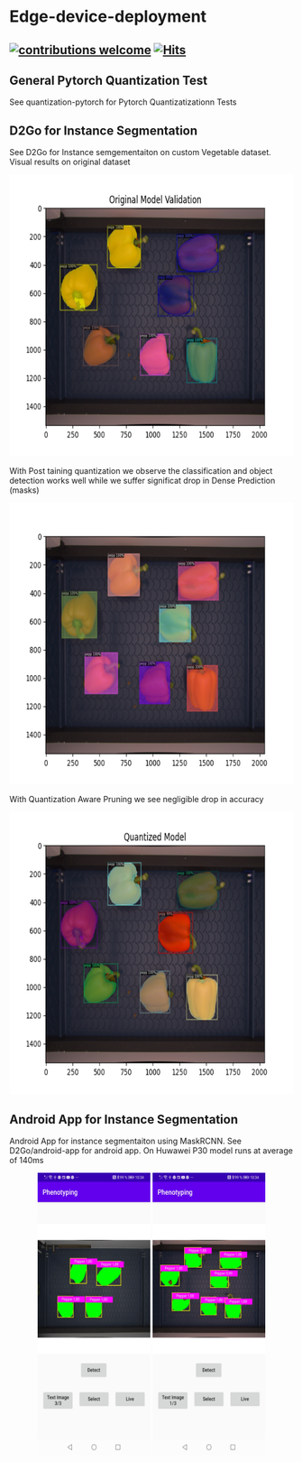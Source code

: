 # Edge-device-deployment
## [![contributions welcome](https://img.shields.io/badge/contributions-welcome-brightgreen.svg?style=flat)](https://github.com/Asad-Ismail/Edge-device-deployment/issues) [![Hits](https://hits.seeyoufarm.com/api/count/incr/badge.svg?url=https%3A%2F%2Fgithub.com%2FAsad-Ismail%2FEdge-device-deployment&count_bg=%2379C83D&title_bg=%23555555&icon=&icon_color=%23E7E7E7&title=hits&edge_flat=false)](https://hits.seeyoufarm.com)

## General Pytorch Quantization Test
See quantization-pytorch for Pytorch Quantizatizationn Tests

## D2Go for Instance Segmentation
See D2Go for Instance semgementaiton on custom Vegetable dataset. 
Visual results on original dataset

<p align="center">
    <img src="images/org_model.png" alt="animated" width=650 height=500 />
  </p>
  
With Post taining quantization we observe the classification and object detection works well while we suffer significat drop in Dense Prediction (masks)

<p align="center">
    <img src="images/post_quantization.png" alt="animated" width=650 height=500 />
  </p>

With Quantization Aware Pruning we see negligible drop in accuracy
                                                         
<p align="center">
    <img src="images/QAT_model.png" alt="animated" width=650 height=500 />
  </p>



## Android App for Instance Segmentation
Android App for instance segmentaiton using MaskRCNN. See D2Go/android-app for android app. On Huwawei P30 model runs at average of 140ms

<p align="center">
  <img src="images/android_sc_1.jpg" width="200" height=500 />
  <img src="images/android_sc_2.jpg" width="200" height=500 /> 
</p>
